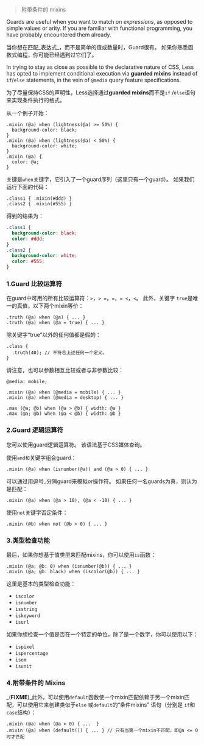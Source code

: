 > 附带条件的 mixins

Guards are useful when you want to match on _expressions_, as opposed to simple values or arity. If you are familiar with functional programming, you have probably encountered them already.

当你想在匹配_表达式_，而不是简单的值或数量时，Guard很有。 如果你熟悉函数式编程，你可能已经遇到过它们了。

In trying to stay as close as possible to the declarative nature of CSS, Less has opted to implement conditional execution via **guarded mixins** instead of `if`/`else` statements, in the vein of `@media` query feature specifications.

为了尽量保持CSS的声明性，Less选择通过**guarded mixins**而不是`if` /`else`语句来实现条件执行的格式。

从一个例子开始：

```less
.mixin (@a) when (lightness(@a) >= 50%) {
  background-color: black;
}
.mixin (@a) when (lightness(@a) < 50%) {
  background-color: white;
}
.mixin (@a) {
  color: @a;
}
```

关键是`when`关键字，它引入了一个guard序列（这里只有一个guard）。 如果我们运行下面的代码：

```less
.class1 { .mixin(#ddd) }
.class2 { .mixin(#555) }
```

得到的结果为：

```css
.class1 {
  background-color: black;
  color: #ddd;
}
.class2 {
  background-color: white;
  color: #555;
}
```

### 1.Guard 比较运算符

在guard中可用的所有比较运算符：`>`，`> =`，`=`，`= <`，`<`。 此外，关键字 `true`是唯一的真值，以下两个mixin等价：

```less
.truth (@a) when (@a) { ... }
.truth (@a) when (@a = true) { ... }
```

除关键字“true”以外的任何值都是假的：

```less
.class {
  .truth(40); // 不符合上述任何一个定义。
}
```

请注意，也可以参数相互比较或者与非参数比较：

```less
@media: mobile;

.mixin (@a) when (@media = mobile) { ... }
.mixin (@a) when (@media = desktop) { ... }

.max (@a; @b) when (@a > @b) { width: @a }
.max (@a; @b) when (@a < @b) { width: @b }
```

### 2.Guard 逻辑运算符

您可以使用guard逻辑运算符。 该语法基于CSS媒体查询。

使用`and和`关键字组合guard：

```less
.mixin (@a) when (isnumber(@a)) and (@a > 0) { ... }
```

可以通过用逗号`,`分隔guard来模拟*or*操作符。 如果任何一名guards为真，则认为是匹配：

```less
.mixin (@a) when (@a > 10), (@a < -10) { ... }
```

使用`not`关键字否定条件：

```less
.mixin (@b) when not (@b > 0) { ... }
```

### 3.类型检查功能

最后，如果你想基于值类型来匹配mixins，你可以使用`is`函数：

```less
.mixin (@a; @b: 0) when (isnumber(@b)) { ... }
.mixin (@a; @b: black) when (iscolor(@b)) { ... }
```

这里是基本的类型检查功能：

* `iscolor`
* `isnumber`
* `isstring`
* `iskeyword`
* `isurl`

如果你想检查一个值是否在一个特定的单位，除了是一个数字，你可以使用以下：

* `ispixel`
* `ispercentage`
* `isem`
* `isunit`

### 4.附带条件的 Mixins

_(**FIXME**)_此外，可以使用`default`函数使一个mixin匹配依赖于另一个mixin匹配，可以使用它来创建类似于`else` 或`default`的“条件mixins” 语句（分别是 `if`和`case`结构）：

```less
.mixin (@a) when (@a > 0) { ...  }
.mixin (@a) when (default()) { ... } // 只有当第一个mixin不匹配，即@a <= 0时才匹配
```
